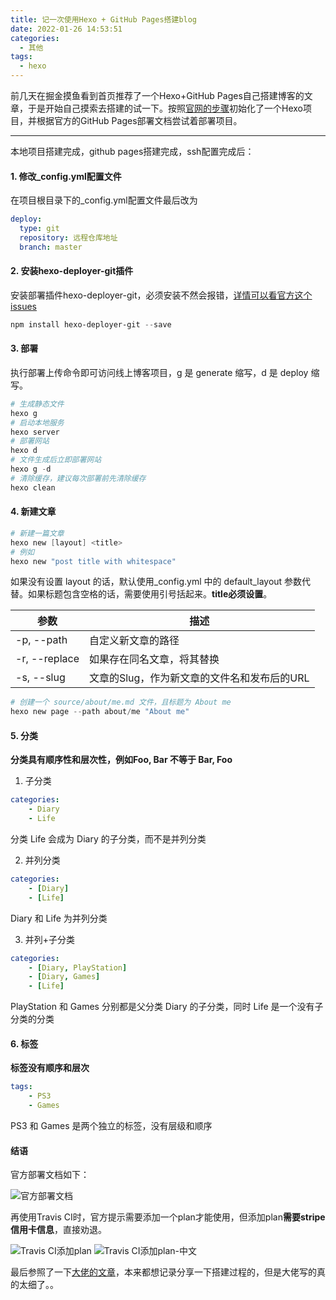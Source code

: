 ```yaml
---
title: 记一次使用Hexo + GitHub Pages搭建blog
date: 2022-01-26 14:53:51
categories:
  - 其他
tags:
  - hexo
---
```


前几天在掘金摸鱼看到首页推荐了一个Hexo+GitHub Pages自己搭建博客的文章，于是开始自己摸索去搭建的试一下。按照[官网的步骤](https://hexo.io/zh-cn/docs/)初始化了一个Hexo项目，并根据官方的GitHub Pages部署文档尝试着部署项目。

---

本地项目搭建完成，github pages搭建完成，ssh配置完成后：

#### 1. 修改_config.yml配置文件

在项目根目录下的_config.yml配置文件最后改为
```yaml
deploy:
  type: git
  repository: 远程仓库地址
  branch: master
```

#### 2. 安装hexo-deployer-git插件

安装部署插件hexo-deployer-git，必须安装不然会报错，[详情可以看官方这个issues](https://github.com/hexojs/hexo/issues/1040)
```powershell
npm install hexo-deployer-git --save
```

#### 3. 部署

执行部署上传命令即可访问线上博客项目，g 是 generate 缩写，d 是 deploy 缩写。
```powershell
# 生成静态文件
hexo g
# 启动本地服务
hexo server
# 部署网站
hexo d
# 文件生成后立即部署网站
hexo g -d
# 清除缓存，建议每次部署前先清除缓存
hexo clean
```

#### 4. 新建文章

```powershell
# 新建一篇文章
hexo new [layout] <title>
# 例如
hexo new "post title with whitespace"
```

如果没有设置 layout 的话，默认使用_config.yml 中的 default_layout 参数代替。如果标题包含空格的话，需要使用引号括起来。**title必须设置**。

| 参数          | 描述                                        |
| ------------- | ------------------------------------------- |
| -p, --path    | 自定义新文章的路径                          |
| -r, --replace | 如果存在同名文章，将其替换                  |
| -s, --slug    | 文章的Slug，作为新文章的文件名和发布后的URL |

```powershell
# 创建一个 source/about/me.md 文件，且标题为 About me
hexo new page --path about/me "About me"
```

#### 5. 分类

**分类具有顺序性和层次性，例如Foo, Bar 不等于 Bar, Foo**
1. 子分类
```yaml 
categories:
    - Diary
    - Life
```
分类 Life 会成为 Diary 的子分类，而不是并列分类

2. 并列分类
```yaml
categories:
    - [Diary]
    - [Life]
```
Diary 和 Life 为并列分类

3. 并列+子分类
```yaml
categories:
    - [Diary, PlayStation]
    - [Diary, Games]
    - [Life]
```
PlayStation 和 Games 分别都是父分类 Diary 的子分类，同时 Life 是一个没有子分类的分类

#### 6. 标签

**标签没有顺序和层次**
```yaml
tags:
    - PS3
    - Games
```
PS3 和 Games 是两个独立的标签，没有层级和顺序

#### 结语

官方部署文档如下：

![官方部署文档](https://gitee.com/huqian025/my-images/raw/master/%E5%85%B6%E4%BB%96/%E8%AE%B0%E4%B8%80%E6%AC%A1%E4%BD%BF%E7%94%A8Hexo%20+%20GitHub%20Pages%E6%90%AD%E5%BB%BAblog/hexo%E5%AE%98%E6%96%B9%E9%83%A8%E7%BD%B2%E6%96%87%E6%A1%A3.png)

再使用Travis CI时，官方提示需要添加一个plan才能使用，但添加plan**需要stripe信用卡信息**，直接劝退。

![Travis CI添加plan](https://gitee.com/huqian025/my-images/raw/master/%E5%85%B6%E4%BB%96/%E8%AE%B0%E4%B8%80%E6%AC%A1%E4%BD%BF%E7%94%A8Hexo%20+%20GitHub%20Pages%E6%90%AD%E5%BB%BAblog/Travis%20CI%E6%B7%BB%E5%8A%A0plan.png)
![Travis CI添加plan-中文](https://gitee.com/huqian025/my-images/raw/master/%E5%85%B6%E4%BB%96/%E8%AE%B0%E4%B8%80%E6%AC%A1%E4%BD%BF%E7%94%A8Hexo%20+%20GitHub%20Pages%E6%90%AD%E5%BB%BAblog/Travis%20CI%E6%B7%BB%E5%8A%A0plan-%E4%B8%AD%E6%96%87.png)

最后参照了一下[大佬的文章](https://segmentfault.com/a/1190000017986794#item-9)，本来都想记录分享一下搭建过程的，但是大佬写的真的太细了。。
